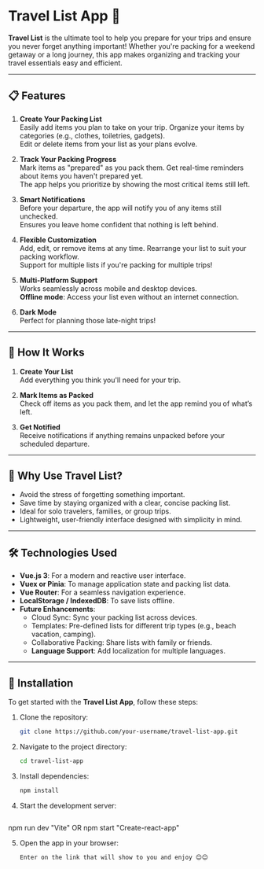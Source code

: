 # Travel List App 🧳  

**Travel List** is the ultimate tool to help you prepare for your trips and ensure you never forget anything important! Whether you're packing for a weekend getaway or a long journey, this app makes organizing and tracking your travel essentials easy and efficient.

---

## 📋 Features

1. **Create Your Packing List**  
   Easily add items you plan to take on your trip. Organize your items by categories (e.g., clothes, toiletries, gadgets).  
   Edit or delete items from your list as your plans evolve.

2. **Track Your Packing Progress**  
   Mark items as "prepared" as you pack them. Get real-time reminders about items you haven't prepared yet.  
   The app helps you prioritize by showing the most critical items still left.

3. **Smart Notifications**  
   Before your departure, the app will notify you of any items still unchecked.  
   Ensures you leave home confident that nothing is left behind.

4. **Flexible Customization**  
   Add, edit, or remove items at any time. Rearrange your list to suit your packing workflow.  
   Support for multiple lists if you're packing for multiple trips!

5. **Multi-Platform Support**  
   Works seamlessly across mobile and desktop devices.  
   **Offline mode**: Access your list even without an internet connection.

6. **Dark Mode**  
   Perfect for planning those late-night trips!  

---

## 🚀 How It Works  

1. **Create Your List**  
   Add everything you think you'll need for your trip.  

2. **Mark Items as Packed**  
   Check off items as you pack them, and let the app remind you of what’s left.  

3. **Get Notified**  
   Receive notifications if anything remains unpacked before your scheduled departure.

---

## 🎉 Why Use Travel List?  

- Avoid the stress of forgetting something important.  
- Save time by staying organized with a clear, concise packing list.  
- Ideal for solo travelers, families, or group trips.  
- Lightweight, user-friendly interface designed with simplicity in mind.  

---

## 🛠️ Technologies Used  

- **Vue.js 3**: For a modern and reactive user interface.  
- **Vuex or Pinia**: To manage application state and packing list data.  
- **Vue Router**: For a seamless navigation experience.  
- **LocalStorage / IndexedDB**: To save lists offline.  
- **Future Enhancements**:  
  - Cloud Sync: Sync your packing list across devices.  
  - Templates: Pre-defined lists for different trip types (e.g., beach vacation, camping).  
  - Collaborative Packing: Share lists with family or friends.  
  - **Language Support**: Add localization for multiple languages.

---

## 🧰 Installation

To get started with the **Travel List App**, follow these steps:

1. Clone the repository:  
   ```bash
   git clone https://github.com/your-username/travel-list-app.git
   
2. Navigate to the project directory:
   ```bash
   cd travel-list-app
   
3. Install dependencies:  
   ```bash
   npm install

4. Start the development server: 
   ```bash
  npm run dev "Vite" OR npm start "Create-react-app"

5. Open the app in your browser:  
   ```bash
   Enter on the link that will show to you and enjoy 😊😊
